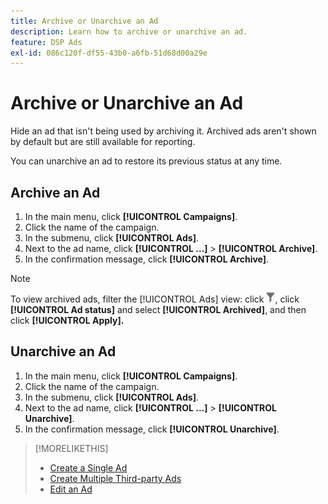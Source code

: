 ```yaml
---
title: Archive or Unarchive an Ad
description: Learn how to archive or unarchive an ad.
feature: DSP Ads
exl-id: 086c120f-df55-43b0-a6fb-51d68d00a29e
---
```

# Archive or Unarchive an Ad

Hide an ad that isn't being used by archiving it. Archived ads aren't shown by default but are still available for reporting.

You can unarchive an ad to restore its previous status at any time.

## Archive an Ad

1. In the main menu, click **[!UICONTROL Campaigns]**.
1. Click the name of the campaign.
1. In the submenu, click **[!UICONTROL Ads]**.
1. Next to the ad name, click  **[!UICONTROL ...]** > **[!UICONTROL Archive]**.
1. In the confirmation message, click **[!UICONTROL Archive]**.

>[!NOTE]
>
>To view archived ads, filter the [!UICONTROL Ads] view: click ![[!UICONTROL Filter] button](/help/dsp/assets/filter.png), click **[!UICONTROL Ad status]** and select **[!UICONTROL Archived]**, and then click **[!UICONTROL Apply].**

## Unarchive an Ad

1. In the main menu, click **[!UICONTROL Campaigns]**.
1. Click the name of the campaign.
1. In the submenu, click **[!UICONTROL Ads]**.
1. Next to the ad name, click  **[!UICONTROL ...]** > **[!UICONTROL Unarchive]**.
1. In the confirmation message, click **[!UICONTROL Unarchive]**.

>[!MORELIKETHIS]
>
>* [Create a Single Ad](ad-create.md)
>* [Create Multiple Third-party Ads](ad-create-multiple.md)
>* [Edit an Ad](ad-edit.md)
